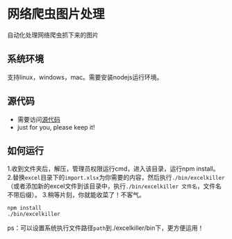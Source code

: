 # 网络爬虫图片处理

自动化处理网络爬虫抓下来的图片

## 系统环境

支持linux，windows，mac。需要安装nodejs运行环境。

## 源代码

- 需要访问[源代码](https://github.com/chanyhot/excelKiller)
- just for you, please keep it!

## 如何运行

1.收到文件夹后，解压，管理员权限运行cmd，进入该目录，运行npm install。
2.替换`excel`目录下的`import.xlsx`为你需要的内容，然后执行`./bin/excelkiller`（或者添加新的excel文件到该目录中，执行`./bin/excelkiller 文件名`，文件名不带后缀）。
3.稍等片刻，你就能收菜了！不客气。

```
npm install
./bin/excelkiller
```

ps：可以设置系统执行文件路径`path`到./excelkiller/bin下，更方便运用！